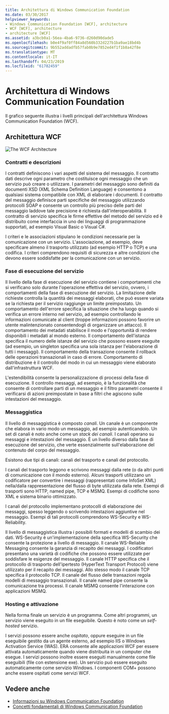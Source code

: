 ```yaml
---
title: Architettura di Windows Communication Foundation
ms.date: 03/30/2017
helpviewer_keywords:
- Windows Communication Foundation [WCF], architecture
- WCF [WCF], architecture
- architecture [WCF]
ms.assetid: a3bcb0a1-56ea-4ba6-9736-d260d90dade5
ms.openlocfilehash: b0e4f9af0ff84a8d560b332d227b1ba9ae18bd4b
ms.sourcegitcommit: 9b552addadfb57fab0b9e7852ed4f1f1b8a42f8e
ms.translationtype: MT
ms.contentlocale: it-IT
ms.lasthandoff: 04/23/2019
ms.locfileid: "61782459"
---
```

# <a name="windows-communication-foundation-architecture"></a>Architettura di Windows Communication Foundation
Il grafico seguente illustra i livelli principali dell'architettura Windows Communication Foundation (WCF).  
  
## <a name="wcf-architecture"></a>Architettura WCF  
 ![The WCF Architecture](../../../docs/framework/wcf/media/wcf-architecture.gif "WCF_Architecture")  
  
### <a name="contracts-and-descriptions"></a>Contratti e descrizioni  
 I contratti definiscono i vari aspetti del sistema del messaggio. Il contratto dati descrive ogni parametro che costituisce ogni messaggio che un servizio può creare o utilizzare. I parametri del messaggio sono definiti da documenti XSD (XML Schema Definition Language) e consentono a qualsiasi sistema compatibile con XML di elaborare i documenti. Il contratto del messaggio definisce parti specifiche del messaggio utilizzando protocolli SOAP e consente un controllo più preciso delle parti del messaggio laddove tale precisione è richiesta dall'interoperabilità. Il contratto di servizio specifica le firme effettive del metodo del servizio ed è distribuito come interfaccia in uno dei linguaggi di programmazione supportati, ad esempio Visual Basic o Visual C#.  
  
 I criteri e le associazioni stipulano le condizioni necessarie per la comunicazione con un servizio.  L'associazione, ad esempio, deve specificare almeno il trasporto utilizzato (ad esempio HTTP o TCP) e una codifica. I criteri comprendono requisiti di sicurezza e altre condizioni che devono essere soddisfatte per la comunicazione con un servizio.  
  
### <a name="service-runtime"></a>Fase di esecuzione del servizio  
 Il livello della fase di esecuzione del servizio contiene i comportamenti che si verificano solo durante l'operazione effettiva del servizio, ovvero, i comportamenti della fase di esecuzione del servizio. La limitazione delle richieste controlla la quantità dei messaggi elaborati, che può essere variata se la richiesta per il servizio raggiunge un limite preimpostato. Un comportamento dell'errore specifica la situazione che ha luogo quando si verifica un errore interno nel servizio, ad esempio controllando le informazioni comunicate al client (troppe informazioni possono favorire un utente malintenzionato consentendogli di organizzare un attacco). Il comportamento dei metadati stabilisce il modo e l'opportunità di rendere disponibili i metadati al mondo esterno. Il comportamento dell'istanza specifica il numero delle istanze del servizio che possono essere eseguite (ad esempio, un singleton specifica una sola istanza per l'elaborazione di tutti i messaggi). Il comportamento della transazione consente il rollback delle operazioni transazionali in caso di errore. Comportamento di distribuzione è il controllo del modo in cui un messaggio viene elaborato dall'infrastruttura WCF.  
  
 L'estendibilità consente la personalizzazione di processi della fase di esecuzione. Il controllo messaggi, ad esempio, è la funzionalità che consente di controllare parti di un messaggio e il filtro parametri consente il verificarsi di azioni preimpostate in base a filtri che agiscono sulle intestazioni del messaggio.  
  
### <a name="messaging"></a>Messaggistica  
 Il livello di messaggistica è composto *canali*. Un canale è un componente che elabora in vario modo un messaggio, ad esempio autenticandolo. Un set di canali è noto anche come un *stack dei canali*. I canali operano su messaggi e intestazioni del messaggio. È un livello diverso dalla fase di esecuzione del servizio, che verte essenzialmente sull'elaborazione del contenuto del corpo del messaggio.  
  
 Esistono due tipi di canali: canali del trasporto e canali del protocollo.  
  
 I canali del trasporto leggono e scrivono messaggi dalla rete (o da altri punti di comunicazione con il mondo esterno). Alcuni trasporti utilizzano un codificatore per convertire i messaggi (rappresentati come InfoSet XML) nella/dalla rappresentazione del flusso di byte utilizzata dalla rete. Esempi di trasporti sono HTTP, named pipe, TCP e MSMQ. Esempi di codifiche sono XML e sistema binario ottimizzato.  
  
 I canali del protocollo implementano protocolli di elaborazione dei messaggi, spesso leggendo o scrivendo intestazioni aggiuntive nel messaggio. Esempi di tali protocolli comprendono WS-Security e WS-Reliability.  
  
 Il livello di messaggistica illustra i possibili formati e modelli di scambio dei dati. WS-Security è un'implementazione della specifica WS-Security che consente la protezione a livello di messaggio. Il canale WS-Reliable Messaging consente la garanzia di recapito dei messaggi. I codificatori presentano una varietà di codifiche che possono essere utilizzate per soddisfare le esigenze del messaggio. Il canale HTTP specifica che il protocollo di trasporto dell'ipertesto (HyperText Transport Protocol) viene utilizzato per il recapito dei messaggi. Allo stesso modo il canale TCP specifica il protocollo TCP. Il canale del flusso delle transazioni regola modelli di messaggio transazionali. Il canale named pipe consente la comunicazione tra processi. Il canale MSMQ consente l'interazione con applicazioni MSMQ.  
  
### <a name="hosting-and-activation"></a>Hosting e attivazione  
 Nella forma finale un servizio è un programma. Come altri programmi, un servizio viene eseguito in un file eseguibile. Questo è noto come un *self-hosted* servizio.  
  
 I servizi possono essere anche *ospitato*, oppure eseguire in un file eseguibile gestito da un agente esterno, ad esempio IIS o Windows Activation Service (WAS). ERA consente alle applicazioni WCF per essere attivata automaticamente quando viene distribuita in un computer che esegue. I servizi possono inoltre essere eseguiti manualmente come file eseguibili (file con estensione exe). Un servizio può essere eseguito automaticamente come servizio Windows. I componenti COM+ possono anche essere ospitati come servizi WCF.  
  
## <a name="see-also"></a>Vedere anche

- [Informazioni su Windows Communication Foundation](../../../docs/framework/wcf/whats-wcf.md)
- [Concetti fondamentali di Windows Communication Foundation](../../../docs/framework/wcf/fundamental-concepts.md)

